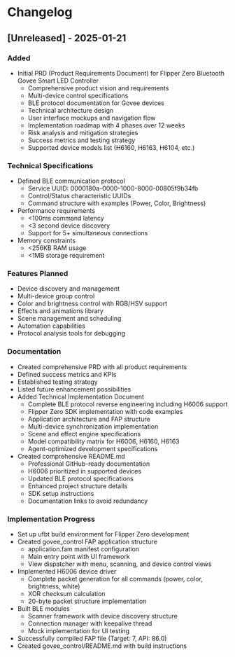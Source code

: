 # Changelog

## [Unreleased] - 2025-01-21

### Added
- Initial PRD (Product Requirements Document) for Flipper Zero Bluetooth Govee Smart LED Controller
  - Comprehensive product vision and requirements
  - Multi-device control specifications
  - BLE protocol documentation for Govee devices
  - Technical architecture design
  - User interface mockups and navigation flow
  - Implementation roadmap with 4 phases over 12 weeks
  - Risk analysis and mitigation strategies
  - Success metrics and testing strategy
  - Supported device models list (H6160, H6163, H6104, etc.)

### Technical Specifications
- Defined BLE communication protocol
  - Service UUID: 0000180a-0000-1000-8000-00805f9b34fb
  - Control/Status characteristic UUIDs
  - Command structure with examples (Power, Color, Brightness)
- Performance requirements
  - <100ms command latency
  - <3 second device discovery
  - Support for 5+ simultaneous connections
- Memory constraints
  - <256KB RAM usage
  - <1MB storage requirement

### Features Planned
- Device discovery and management
- Multi-device group control
- Color and brightness control with RGB/HSV support
- Effects and animations library
- Scene management and scheduling
- Automation capabilities
- Protocol analysis tools for debugging

### Documentation
- Created comprehensive PRD with all product requirements
- Defined success metrics and KPIs
- Established testing strategy
- Listed future enhancement possibilities
- Added Technical Implementation Document
  - Complete BLE protocol reverse engineering including H6006 support
  - Flipper Zero SDK implementation with code examples
  - Application architecture and FAP structure
  - Multi-device synchronization implementation
  - Scene and effect engine specifications
  - Model compatibility matrix for H6006, H6160, H6163
  - Agent-optimized development specifications
- Created comprehensive README.md
  - Professional GitHub-ready documentation
  - H6006 prioritized in supported devices
  - Updated BLE protocol specifications
  - Enhanced project structure details
  - SDK setup instructions
  - Documentation links to avoid redundancy

### Implementation Progress
- Set up ufbt build environment for Flipper Zero development
- Created govee_control FAP application structure
  - application.fam manifest configuration
  - Main entry point with UI framework
  - View dispatcher with menu, scanning, and device control views
- Implemented H6006 device driver
  - Complete packet generation for all commands (power, color, brightness, white)
  - XOR checksum calculation
  - 20-byte packet structure implementation
- Built BLE modules
  - Scanner framework with device discovery structure
  - Connection manager with keepalive thread
  - Mock implementation for UI testing
- Successfully compiled FAP file (Target: 7, API: 86.0)
- Created govee_control/README.md with build instructions